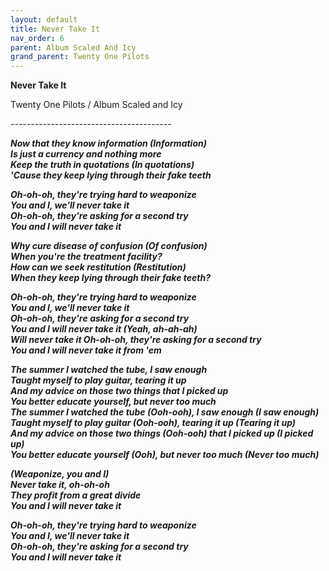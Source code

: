 ```yaml
---  
layout: default  
title: Never Take It  
nav_order: 6  
parent: Album Scaled And Icy  
grand_parent: Twenty One Pilots  
---  
```


**Never Take It**
<p>
Twenty One Pilots / Album Scaled and Icy
</p>  
----------------------------------------

**_Now that they know information (Information)  
Is just a currency and nothing more  
Keep the truth in quotations (In quotations)  
'Cause they keep lying through their fake teeth_**  

**_Oh-oh-oh, they're trying hard to weaponize  
You and I, we'll never take it  
Oh-oh-oh, they're asking for a second try  
You and I will never take it_**  

**_Why cure disease of confusion (Of confusion)  
When you're the treatment facility?  
How can we seek restitution (Restitution)  
When they keep lying through their fake teeth?_**  

**_Oh-oh-oh, they're trying hard to weaponize  
You and I, we'll nеver take it  
Oh-oh-oh, they'rе asking for a second try  
You and I will never take it (Yeah, ah-ah-ah)  
Will never take it
Oh-oh-oh, they're asking for a second try  
You and I will never take it from 'em_**  

**_The summer I watched the tube, I saw enough  
Taught myself to play guitar, tearing it up  
And my advice on those two things that I picked up  
You better educate yourself, but never too much  
The summer I watched the tube (Ooh-ooh), I saw enough (I saw enough)  
Taught myself to play guitar (Ooh-ooh), tearing it up (Tearing it up)  
And my advice on those two things (Ooh-ooh) that I picked up (I picked up)  
You better educate yourself (Ooh), but never too much (Never too much)_**  

**_(Weaponize, you and I)  
Never take it, oh-oh-oh  
They profit from a great divide  
You and I will never take it_**  

**_Oh-oh-oh, they're trying hard to weaponize  
You and I, we'll never take it  
Oh-oh-oh, they're asking for a second try  
You and I will never take it_**  
